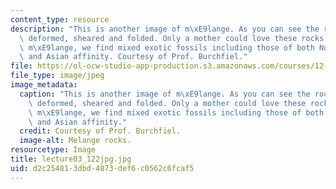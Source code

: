 ```yaml
---
content_type: resource
description: "This is another image of m\xE9lange. As you can see the rocks are highly\
  \ deformed, sheared and folded. Only a mother could love these rocks. Within the\
  \ m\xE9lange, we find mixed exotic fossils including those of both North American\
  \ and Asian affinity. Courtesy of Prof. Burchfiel."
file: https://ol-ocw-studio-app-production.s3.amazonaws.com/courses/12-114-field-geology-i-fall-2005/d2c254813dbd4873def6c0562c6fcaf5_lecture03_122jpg.jpg
file_type: image/jpeg
image_metadata:
  caption: "This is another image of m\xE9lange. As you can see the rocks are highly\
    \ deformed, sheared and folded. Only a mother could love these rocks. Within the\
    \ m\xE9lange, we find mixed exotic fossils including those of both North American\
    \ and Asian affinity."
  credit: Courtesy of Prof. Burchfiel.
  image-alt: Melange rocks.
resourcetype: Image
title: lecture03_122jpg.jpg
uid: d2c25481-3dbd-4873-def6-c0562c6fcaf5
---
```


